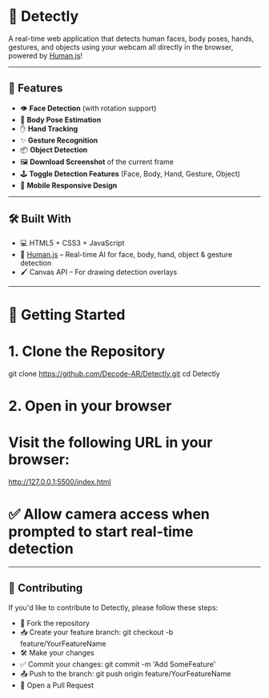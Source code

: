 # 🎯 Detectly

A real-time web application that detects human faces, body poses, hands, gestures, and objects using your webcam all directly in the browser, powered by [Human.js](https://github.com/vladmandic/human)!

---

## 🌟 Features

- 👁️ **Face Detection** (with rotation support)
- 🧍 **Body Pose Estimation**
- ✋ **Hand Tracking**
- ✨ **Gesture Recognition**
- 📦 **Object Detection**
- 🖼️ **Download Screenshot** of the current frame
- 🕹️ **Toggle Detection Features** (Face, Body, Hand, Gesture, Object)
- 📱 **Mobile Responsive Design**

---

## 🛠️ Built With

- 💻 HTML5 + CSS3 + JavaScript
- 🧠 [Human.js](https://github.com/vladmandic/human) – Real-time AI for face, body, hand, object & gesture detection
- 🖌️ Canvas API – For drawing detection overlays

---

# 🚀 Getting Started

# 1. Clone the Repository
git clone https://github.com/Decode-AR/Detectly.git
cd Detectly

# 2. Open in your browser
# Visit the following URL in your browser:
http://127.0.0.1:5500/index.html

# ✅ Allow camera access when prompted to start real-time detection

---

## 🤝 Contributing

If you'd like to contribute to Detectly, please follow these steps:

- 🍴 Fork the repository
- 📥 Create your feature branch: git checkout -b feature/YourFeatureName
- 🛠️ Make your changes
- ✅ Commit your changes: git commit -m 'Add SomeFeature'
- 📤 Push to the branch: git push origin feature/YourFeatureName
- 🧵 Open a Pull Request
